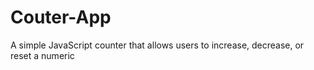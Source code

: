 # Couter-App
A simple JavaScript counter that allows users to increase, decrease, or reset a numeric
